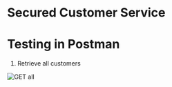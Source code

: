 # Secured Customer Service

# Testing in Postman

1. Retrieve all customers

![GET all](/imgs/unsec-get-all.png)
